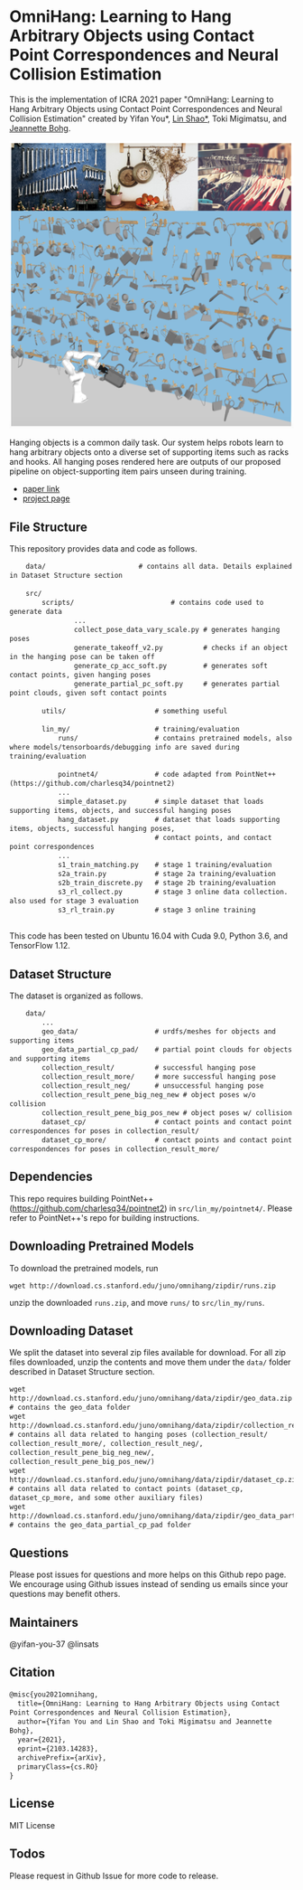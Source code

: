 # OmniHang: Learning to Hang Arbitrary Objects using Contact Point Correspondences and Neural Collision Estimation

This is the implementation of ICRA 2021 paper "OmniHang: Learning to Hang Arbitrary Objects using Contact Point Correspondences and Neural Collision Estimation" created by 
Yifan You*, <a href="https://linsats.github.io/" target="_blank">Lin Shao*</a>, Toki Migimatsu, and <a href="https://web.stanford.edu/~bohg/" target="_blank">Jeannette Bohg</a>.

![image1](./images/teaser.png)

Hanging objects is a common daily task. Our system helps robots learn to hang arbitrary objects onto a diverse set of supporting items such as racks and hooks. All hanging poses rendered here are outputs of our proposed pipeline on object-supporting item pairs unseen during training.

- [paper link](https://arxiv.org/pdf/2103.14283.pdf)
- [project page](https://sites.google.com/view/hangingobject/)


## File Structure

This repository provides data and code as follows.


```
    data/                       # contains all data. Details explained in Dataset Structure section
        
    src/    
        scripts/                        # contains code used to generate data
                ...
                collect_pose_data_vary_scale.py # generates hanging poses
                generate_takeoff_v2.py          # checks if an object in the hanging pose can be taken off
                generate_cp_acc_soft.py         # generates soft contact points, given hanging poses
                generate_partial_pc_soft.py     # generates partial point clouds, given soft contact points

    	utils/					    # something useful

    	lin_my/	                    # training/evaluation 
            runs/                   # contains pretrained models, also where models/tensorboards/debugging info are saved during training/evaluation

            pointnet4/              # code adapted from PointNet++ (https://github.com/charlesq34/pointnet2)
            ...
            simple_dataset.py       # simple dataset that loads supporting items, objects, and successful hanging poses
            hang_dataset.py         # dataset that loads supporting items, objects, successful hanging poses,
                                    # contact points, and contact point correspondences
            ...
            s1_train_matching.py    # stage 1 training/evaluation
            s2a_train.py            # stage 2a training/evaluation
            s2b_train_discrete.py   # stage 2b training/evaluation
            s3_rl_collect.py        # stage 3 online data collection. also used for stage 3 evaluation
            s3_rl_train.py          # stage 3 online training


```
This code has been tested on Ubuntu 16.04 with Cuda 9.0, Python 3.6, and TensorFlow 1.12.

## Dataset Structure
The dataset is organized as follows.

```
    data/
        ...
        geo_data/                   # urdfs/meshes for objects and supporting items
        geo_data_partial_cp_pad/    # partial point clouds for objects and supporting items
        collection_result/          # successful hanging pose
        collection_result_more/     # more successful hanging pose
        collection_result_neg/      # unsuccessful hanging pose
        collection_result_pene_big_neg_new # object poses w/o collision
        collection_result_pene_big_pos_new # object poses w/ collision
        dataset_cp/                 # contact points and contact point correspondences for poses in collection_result/
        dataset_cp_more/            # contact points and contact point correspondences for poses in collection_result_more/

```

## Dependencies

This repo requires building PointNet++(https://github.com/charlesq34/pointnet2) in `src/lin_my/pointnet4/`. Please refer to PointNet++'s repo for building instructions.

## Downloading Pretrained Models

To download the pretrained models, run
```
wget http://download.cs.stanford.edu/juno/omnihang/zipdir/runs.zip
```
unzip the downloaded `runs.zip`, and move `runs/` to `src/lin_my/runs`.

## Downloading Dataset

We split the dataset into several zip files available for download. For all zip files downloaded, unzip the contents and move them under the `data/` folder described in Dataset Structure section.
```
wget http://download.cs.stanford.edu/juno/omnihang/data/zipdir/geo_data.zip # contains the geo_data folder
wget http://download.cs.stanford.edu/juno/omnihang/data/zipdir/collection_result.zip # contains all data related to hanging poses (collection_result/ collection_result_more/, collection_result_neg/, collection_result_pene_big_neg_new/, collection_result_pene_big_pos_new/)
wget http://download.cs.stanford.edu/juno/omnihang/data/zipdir/dataset_cp.zip # contains all data related to contact points (dataset_cp, dataset_cp_more, and some other auxiliary files)
wget http://download.cs.stanford.edu/juno/omnihang/data/zipdir/geo_data_partial_cp_pad.zip # contains the geo_data_partial_cp_pad folder

```   

## Questions

Please post issues for questions and more helps on this Github repo page. We encourage using Github issues instead of sending us emails since your questions may benefit others.

## Maintainers
@yifan-you-37 
@linsats


## Citation

  <!-- @InProceedings{HuangZhan2020PartAssembly,
      author = {Huang, Jialei and Zhan, Guanqi and Fan, Qingnan and Mo, Kaichun and Shao, Lin and Chen, Baoquan and Guibas, Leonidas and Dong, Hao},
      title = {Generative 3D Part Assembly via Dynamic Graph Learning},
      booktitle = {The IEEE Conference on Neural Information Processing Systems (NeurIPS)},
      year = {2020}
  } -->
    @misc{you2021omnihang,
      title={OmniHang: Learning to Hang Arbitrary Objects using Contact Point Correspondences and Neural Collision Estimation}, 
      author={Yifan You and Lin Shao and Toki Migimatsu and Jeannette Bohg},
      year={2021},
      eprint={2103.14283},
      archivePrefix={arXiv},
      primaryClass={cs.RO}
    }

## License

MIT License

## Todos

Please request in Github Issue for more code to release.
